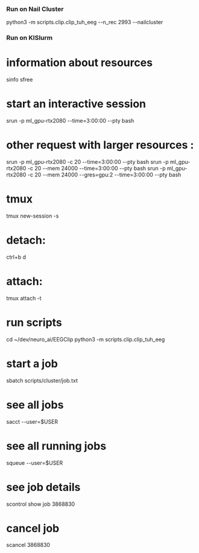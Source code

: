 ### Run on Nail Cluster
python3 -m scripts.clip.clip_tuh_eeg --n_rec 2993 --nailcluster


### Run on KISlurm

# information about resources
sinfo
sfree

# start an interactive session
srun -p ml_gpu-rtx2080 --time=3:00:00 --pty bash 

# other request with larger resources : 
srun -p ml_gpu-rtx2080 -c 20 --time=3:00:00 --pty bash 
srun -p ml_gpu-rtx2080 -c 20 --mem 24000 --time=3:00:00 --pty bash 
srun -p ml_gpu-rtx2080 -c 20 --mem 24000 --gres=gpu:2 --time=3:00:00 --pty bash 


# tmux
tmux new-session -s <name>
# detach: 
ctrl+b d
# attach: 
tmux attach -t <name>

# run scripts
cd ~/dev/neuro_ai/EEGClip
python3 -m scripts.clip.clip_tuh_eeg 


# start a job
sbatch scripts/cluster/job.txt

# see all jobs
sacct --user=$USER

# see all running jobs
squeue --user=$USER

# see job details
scontrol show job 3868830

# cancel job
scancel 3868830